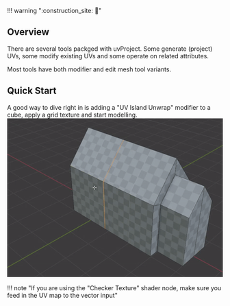 !!! warning ":construction_site: :construction:"

## Overview
There are several tools packged with uvProject. Some generate (project) UVs, some modify existing UVs and some operate on related attributes.

Most tools have both modifier and edit mesh tool variants.

## Quick Start
A good way to dive right in is adding a "UV Island Unwrap" modifier to a cube, apply a grid texture and start modelling.
![](assets/modeling_short.gif)

!!! note "If you are using the "Checker Texture" shader node, make sure you feed in the UV map to the vector input"